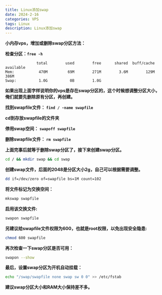 ```yaml
---
title: Linux添加swap
date: 2024-2-16
categories: VPS
tags: Linux
description: Linux添加swap
---
```


**小内存vps，增加或删除swap分区方法：**

**检查分区：`free -h`**

```vbnet
              total        used        free      shared  buff/cache   available
Mem:           470M         69M        271M        3.6M        129M        386M
Swap:          1.0G          0B        1.0G
```

**如果出现上面字样说明你的vps是存在swap分区的，这个时候想调整分区大小，俺们就要先删除原有分区，再创建。**

**找到swapfile文件： `find / -name swapfile`**

**cd到存放swapfile的文件夹**

**停用swap空间： `swapoff swapfile`**

**删除swapfile文件： `rm swapfile`**

**上面完事后就等于删除swap分区了，接下来创建swap分区。**

```bash
cd / && mkdir swap && cd swap
```

**创建swap文件，后面的2048是分区大小2g，自己可以根据需要调整。**

```bash
dd if=/dev/zero of=swapfile bs=1M count=102
```

**将文件标记为交换空间：**

```bash
mkswap swapfile
```

**启用该交换文件:**

```bash
swapon swapfile
```

**另建议给swapfile文件权限为600，也就是root权限，以免出现安全隐患:**

```bash
chmod 600 swapfile
```

**再次检查一下swap分区是否可用：**

```bash
swapon --show
```

**最后，设置swap分区为开机自动挂载：**

```bash
echo "/swap/swapfile none swap sw 0 0" >> /etc/fstab
```

**建议swap分区大小和RAM大小保持差不多。**
